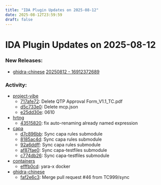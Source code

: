 ```yaml
---
title: "IDA Plugin Updates on 2025-08-12"
date: 2025-08-12T23:59:59
draft: false
---
```


# IDA Plugin Updates on 2025-08-12

### New Releases:
  - [ghidra-chinese](https://github.com/TC999/ghidra-chinese) [20250812 - 16912372689](https://github.com/TC999/ghidra-chinese/releases/tag/20250812-16912372689)

### Activity:
  - [project-vibe](https://github.com/jhdkrwmc/project-vibe)
    - [717afe72](https://github.com/jhdkrwmc/project-vibe/commit/717afe728b4daea05f443bcda19525ac08cd5956): Delete QTP Approval Form_V1.1_TC.pdf
    - [d5c733e0](https://github.com/jhdkrwmc/project-vibe/commit/d5c733e00df44c395d234ed5d234f450a1aa6284): Delete mcp.json
    - [e25dd30e](https://github.com/jhdkrwmc/project-vibe/commit/e25dd30e954940fed1082cf82d402aac590e9042): 0610
  - [hrtng](https://github.com/KasperskyLab/hrtng)
    - [43515820](https://github.com/KasperskyLab/hrtng/commit/435158209426c5ad4f07da17e1d27529f01fbe64): fix auto-renaming already named expression
  - [capa](https://github.com/mandiant/capa)
    - [d7c896bb](https://github.com/mandiant/capa/commit/d7c896bbc61bdcfbccb80cc46fab1587df6b9521): Sync capa rules submodule
    - [8185ac4d](https://github.com/mandiant/capa/commit/8185ac4dde58726a213848f99efdc5803225f0b3): Sync capa rules submodule
    - [92a6ddff](https://github.com/mandiant/capa/commit/92a6ddff99bdceebb8c09377697f42ce60e51fba): Sync capa rules submodule
    - [af87fae0](https://github.com/mandiant/capa/commit/af87fae036b22e4f0ce8ab9e1ee528ae41ec816c): Sync capa-testfiles submodule
    - [c774db26](https://github.com/mandiant/capa/commit/c774db26f0963bb61f6f3f630704b3dcf8755080): Sync capa-testfiles submodule
  - [containers](https://github.com/robert-iw3/containers)
    - [efffb0cd](https://github.com/robert-iw3/containers/commit/efffb0cd8896c85a68d44f5d699d04bdba6317fc): yara-x docker
  - [ghidra-chinese](https://github.com/TC999/ghidra-chinese)
    - [faf2e6c3](https://github.com/TC999/ghidra-chinese/commit/faf2e6c35a8a5a6f402fad40cc03cda751088f9a): Merge pull request #46 from TC999/sync

<style>
/* wider content, default is 36em, which is a better text reading width */
nav.container,
main.container {
  max-width: 42em;
}

</style>